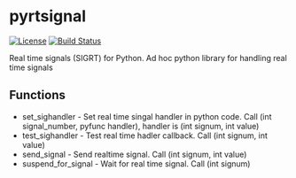 # pyrtsignal
[![License](http://img.shields.io/badge/license-mit-blue.svg?style=flat-square)](https://raw.githubusercontent.com/json-iterator/go/master/LICENSE)
[![Build Status](https://travis-ci.org/gvaduha/pyrtsignal.svg?branch=master)](https://travis-ci.org//gvaduha/pyrtsignal) 

Real time signals (SIGRT) for Python. Ad hoc python library for handling real time signals

## Functions
* set_sighandler - Set real time singal handler in python code. Call (int signal_number, pyfunc handler), handler is (int signum, int value)
* test_sighandler - Test real time hadler callback. Call (int signum, int value)
* send_signal - Send realtime signal. Call (int signum, int value)
* suspend_for_signal - Wait for real time signal. Call (int signum)
